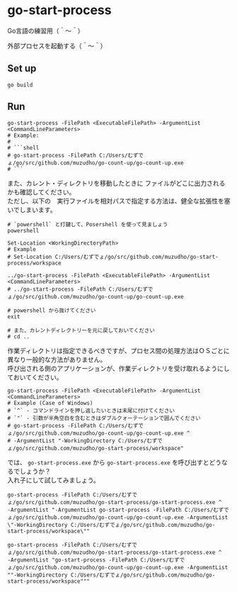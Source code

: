 # go-start-process

Go言語の練習用（＾～＾）  

外部プロセスを起動する（＾～＾）  

## Set up

```console
go build
```

## Run

```shell
go-start-process -FilePath <ExecutableFilePath> -ArgumentList <CommandLineParameters>
# Example:
#
# ```shell
# go-start-process -FilePath C:/Users/むずでょ/go/src/github.com/muzudho/go-count-up/go-count-up.exe
# ```
```

また、カレント・ディレクトリを移動したときに ファイルがどこに出力されるかも確認してください。  
ただし、以下の　実行ファイルを相対パスで指定する方法は、健全な拡張性を塞いでしまいます。  

```shell
# `powershell` と打鍵して、Posershell を使って見ましょう
powershell

Set-Location <WorkingDirectoryPath>
# Example
# Set-Location C:/Users/むずでょ/go/src/github.com/muzudho/go-start-process/workspace

../go-start-process -FilePath <ExecutableFilePath> -ArgumentList <CommandLineParameters>
# ../go-start-process -FilePath C:/Users/むずでょ/go/src/github.com/muzudho/go-count-up/go-count-up.exe

# powershell から抜けてください
exit

# また、カレントディレクトリーを元に戻しておいてください
# cd ..
```

作業ディレクトリは指定できるべきですが、プロセス間の処理方法はＯＳごとに異なり一般的な方法がありません。  
呼び出される側のアプリケーションが、作業ディレクトリを受け取れるようにしておいてください。  

```shell
go-start-process -FilePath <ExecutableFilePath> -ArgumentList <CommandLineParameters>
# Example (Case of Windows)
# `^` - コマンドラインを押し返したいときは末尾に付けてください
# `"` - 引数が半角空白を含むときはダブルクォーテーションで囲んでください
# go-start-process -FilePath C:/Users/むずでょ/go/src/github.com/muzudho/go-count-up/go-count-up.exe ^
# -ArgumentList "-WorkingDirectory C:/Users/むずでょ/go/src/github.com/muzudho/go-start-process/workspace"
```

では、 `go-start-process.exe` から `go-start-process.exe` を呼び出すとどうなるでしょうか？  
入れ子にして試してみましょう。  

```shell
go-start-process -FilePath C:/Users/むずでょ/go/src/github.com/muzudho/go-start-process/go-start-process.exe ^
-ArgumentList "-ArgumentList go-start-process -FilePath C:/Users/むずでょ/go/src/github.com/muzudho/go-count-up/go-count-up.exe -ArgumentList \"-WorkingDirectory C:/Users/むずでょ/go/src/github.com/muzudho/go-start-process/workspace\""
```

```
go-start-process -FilePath C:/Users/むずでょ/go/src/github.com/muzudho/go-start-process/go-start-process.exe ^
-ArgumentList "go-start-process -FilePath C:/Users/むずでょ/go/src/github.com/muzudho/go-count-up/go-count-up.exe -ArgumentList ""-WorkingDirectory C:/Users/むずでょ/go/src/github.com/muzudho/go-start-process/workspace"""
```
